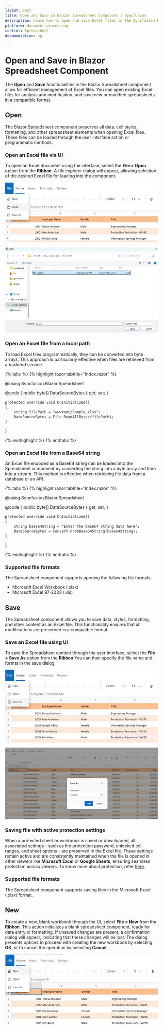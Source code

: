 ```yaml
---
layout: post
title: Open and Save in Blazor Spreadsheet Component | Syncfusion
description: Learn how to open and save Excel files in the Syncfusion Blazor Spreadsheet component and more | Syncfusion.
platform: document-processing
control: Spreadsheet
documentation: ug
---
```


# Open and Save in Blazor Spreadsheet Component

The **Open** and **Save** functionalities in the Blazor Spreadsheet component allow for efficient management of Excel files. You can open existing Excel files for analysis and modification, and save new or modified spreadsheets in a compatible format.

## Open
The Blazor Spreadsheet component preserves all data, cell styles, formatting, and other spreadsheet elements when opening Excel files. These files can be loaded through the user interface action or programmatic methods.

### Open an Excel file via UI

To open an Excel document using the interface, select the **File > Open** option from the **Ribbon**. A file explorer dialog will appear, allowing selection of the desired Excel file for loading into the component.

![UI showing file menu with open option](./images/file-open-feature.png)

![File explorer showing Excel file](./images/select-excel-file.png)

### Open an Excel file from a local path
To load Excel files programmatically, they can be converted into byte arrays. This approach is particularly effective when files are retrieved from a backend service.

{% tabs %}
{% highlight razor tabtitle="Index.razor" %}

@using Syncfusion.Blazor.Spreadsheet

<SfSpreadsheet DataSource="DataSourceBytes" >
    <SpreadsheetRibbon></SpreadsheetRibbon>
</SfSpreadsheet>

@code {
    public byte[] DataSourceBytes { get; set; }

    protected override void OnInitialized()
    {
        string filePath = "wwwroot/Sample.xlsx";
        DataSourceBytes = File.ReadAllBytes(filePath);
    }
}

{% endhighlight %}
{% endtabs %}

### Open an Excel file from a Base64 string
An Excel file encoded as a Base64 string can be loaded into the Spreadsheet component by converting the string into a byte array and then into a stream. This method is effective when retrieving file data from a database or an API.

{% tabs %}
{% highlight razor tabtitle="Index.razor" %}

@using Syncfusion.Blazor.Spreadsheet

 <SfSpreadsheet DataSource="DataSourceBytes" >
    <SpreadsheetRibbon></SpreadsheetRibbon>
 </SfSpreadsheet>

@code {
    public byte[] DataSourceBytes { get; set; }

    protected override void OnInitialized()
    {
        string base64String = "Enter the base64 string data here";
        DataSourceBytes = Convert.FromBase64String(base64String);     
    }
}

{% endhighlight %}
{% endtabs %}

### Supported file formats
The Spreadsheet component supports opening the following file formats:
* Microsoft Excel Workbook (.xlsx)
* Microsoft Excel 97-2003 (.xls)

## Save
The Spreadsheet component allows you to save data, styles, formatting, and other content as an Excel file. This functionality ensures that all modifications are preserved in a compatible format.

### Save an Excel file using UI
To save the Spreadsheet content through the user interface, select the **File > Save As** option from the **Ribbon**.You can then specify the file name and format in the save dialog.

![UI showing file menu with save option](./images/file-save-feature.png)

![File explorer interface for saving a file](./images/file-save-dialogbox.png)

### Saving file with active protection settings
When a protected sheet or workbook is saved or downloaded, all associated settings - such as the protection password, unlocked cell ranges, and sheet options - are preserved in the Excel file. These settings remain active and are consistently maintained when the file is opened in other viewers like **Microsoft Excel** or **Google Sheets**, ensuring seamless protection across viewers. To know more about protection, refer [here](./protection#protect-sheet).

### Supported file formats
The Spreadsheet component supports saving files in the Microsoft Excel (.xlsx) format.

## New
To create a new, blank workbook through the UI, select **File > New** from the **Ribbon**. This action initializes a blank spreadsheet component, ready for data entry or formatting. If unsaved changes are present, a confirmation dialog will appear, indicating that these changes will be lost. The dialog presents options to proceed with creating the new workbook by selecting **OK**, or to cancel the operation by selecting **Cancel**.

![UI showing file menu with new option](./images/file-new-feature.png)
